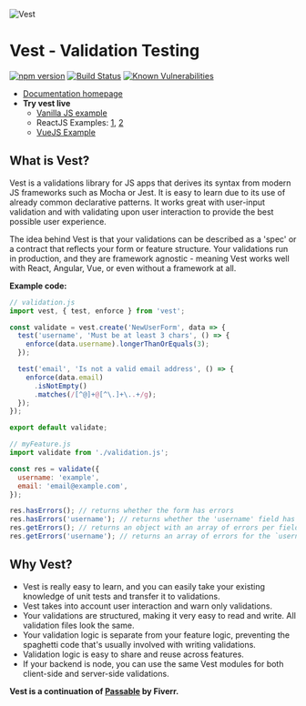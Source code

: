 ![Vest](https://cdn.jsdelivr.net/gh/ealush/vest@assets/vest-logo.png 'Vest')

# Vest - Validation Testing

[![npm version](https://badge.fury.io/js/vest.svg)](https://badge.fury.io/js/vest) [![Build Status](https://travis-ci.org/ealush/vest.svg?branch=latest)](https://travis-ci.org/ealush/vest) [![Known Vulnerabilities](https://snyk.io/test/npm/vest/badge.svg)](https://snyk.io/test/npm/vest)

- [Documentation homepage](https://ealush.github.io/vest)
- **Try vest live**
  - [Vanilla JS example](https://stackblitz.com/edit/vest-vanilla-support-example)
  - ReactJS Examples: [1](https://stackblitz.com/edit/vest-react-support-example), [2](https://stackblitz.com/edit/vest-react-registration)
  - [VueJS Example](https://codesandbox.io/s/vest-vue-example-1j6r8?file=/src/validations.js)

## What is Vest?

Vest is a validations library for JS apps that derives its syntax from modern JS frameworks such as Mocha or Jest. It is easy to learn due to its use of already common declarative patterns.
It works great with user-input validation and with validating upon user interaction to provide the best possible user experience.

The idea behind Vest is that your validations can be described as a 'spec' or a contract that reflects your form or feature structure. Your validations run in production, and they are framework agnostic - meaning Vest works well with React, Angular, Vue, or even without a framework at all.

**Example code:**

```js
// validation.js
import vest, { test, enforce } from 'vest';

const validate = vest.create('NewUserForm', data => {
  test('username', 'Must be at least 3 chars', () => {
    enforce(data.username).longerThanOrEquals(3);
  });

  test('email', 'Is not a valid email address', () => {
    enforce(data.email)
      .isNotEmpty()
      .matches(/[^@]+@[^\.]+\..+/g);
  });
});

export default validate;
```

```js
// myFeature.js
import validate from './validation.js';

const res = validate({
  username: 'example',
  email: 'email@example.com',
});

res.hasErrors(); // returns whether the form has errors
res.hasErrors('username'); // returns whether the 'username' field has errors
res.getErrors(); // returns an object with an array of errors per field
res.getErrors('username'); // returns an array of errors for the `username` field
```

## Why Vest?

- Vest is really easy to learn, and you can easily take your existing knowledge of unit tests and transfer it to validations.
- Vest takes into account user interaction and warn only validations.
- Your validations are structured, making it very easy to read and write. All validation files look the same.
- Your validation logic is separate from your feature logic, preventing the spaghetti code that's usually involved with writing validations.
- Validation logic is easy to share and reuse across features.
- If your backend is node, you can use the same Vest modules for both client-side and server-side validations.

**Vest is a continuation of [Passable](https://github.com/fiverr/passable) by Fiverr.**
